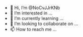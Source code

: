 - 👋 Hi, I’m @NoCvJJrKNb
- 👀 I’m interested in ...
- 🌱 I’m currently learning ...
- 💞️ I’m looking to collaborate on ...
- 📫 How to reach me ...

<!---
NoCvJJrKNb/NoCvJJrKNb is a ✨ special ✨ repository because its `README.md` (this file) appears on your GitHub profile.
You can click the Preview link to take a look at your changes.
--->

